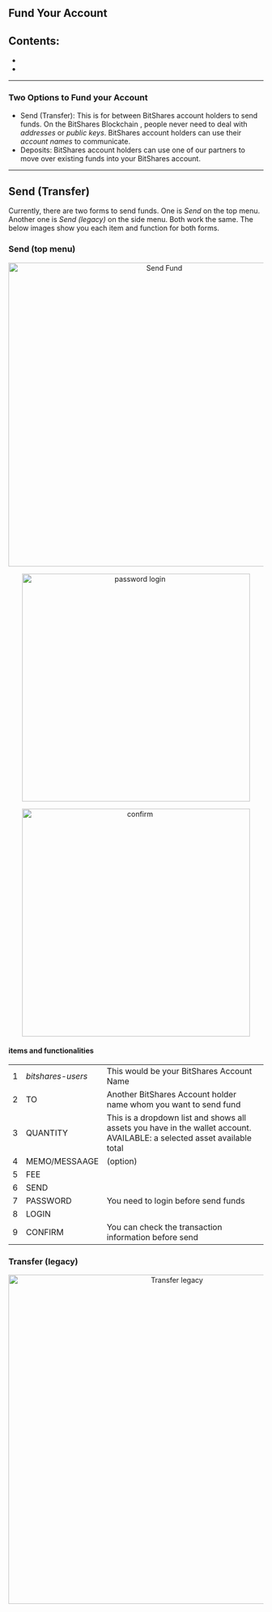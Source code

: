 ## Fund Your Account
 
 Contents: 
 - 
 - 
 - 
 
 ***
 
 ### Two Options to Fund your Account
 
- Send (Transfer): This is for between BitShares account holders to send funds. On the BitShares Blockchain , people never need to deal with *addresses* or *public keys*. BitShares account holders can use their *account names* to communicate. 
- Deposits: BitShares account holders can use one of our partners to move over existing funds into your BitShares account.

***

## Send (Transfer)

Currently, there are two forms to send funds. One is *Send* on the top menu. Another one is *Send (legacy)* on the side menu. Both work the same. The below images show you each item and function for both forms. 

### Send (top menu)
<p align="center">
  <img src="https://github.com/bitshares/how.bitshares.works/blob/master/bbf/img/Send-1.png" width="600" title="Send Fund">
</p>

<p align="center">
  <img src="https://github.com/bitshares/how.bitshares.works/blob/master/bbf/img/Send-3.png" width="450" title="password login">
</p>

<p align="center">
  <img src="https://github.com/bitshares/how.bitshares.works/blob/master/bbf/img/Send-4.png" width="450" title="confirm">
</p>

#### items and functionalities

| | | |
|---|---|---|
| 1 | *bitshares-users* | This would be your BitShares Account Name |
| 2 | TO | Another BitShares Account holder name whom you want to send fund |
| 3 | QUANTITY | This is a dropdown list and shows all assets you have in the wallet account. <br/> AVAILABLE: a selected asset available total  |
| 4 | MEMO/MESSAAGE | (option) |
| 5 | FEE|  |
| 6 | SEND | |
| 7 | PASSWORD| You need to login before send funds |
| 8 | LOGIN | |
| 9 | CONFIRM | You can check the transaction information before send |

### Transfer (legacy) 



<p align="center">
  <img src="https://github.com/bitshares/how.bitshares.works/blob/master/bbf/img/send-transfer2.png" width="650" title="Transfer legacy">
</p>




 
 
